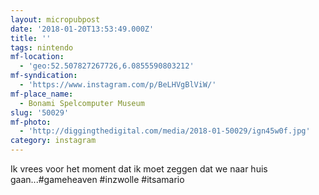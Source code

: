 ```yaml
---
layout: micropubpost
date: '2018-01-20T13:53:49.000Z'
title: ''
tags: nintendo
mf-location:
  - 'geo:52.507827267726,6.0855590803212'
mf-syndication:
  - 'https://www.instagram.com/p/BeLHVgBlViW/'
mf-place_name:
  - Bonami Spelcomputer Museum
slug: '50029'
mf-photo:
  - 'http://diggingthedigital.com/media/2018-01-50029/ign45w0f.jpg'
category: instagram
---
```

Ik vrees voor het moment dat ik moet zeggen dat we naar huis gaan...#gameheaven #inzwolle #itsamario
